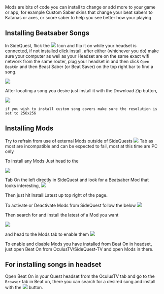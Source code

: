 Mods are bits of code you can install to change or add more to your game or app, for example Custom Saber skins that change your beat sabers to Katanas or axes, or score saber to help you see better how your playing.

Installing Beatsaber Songs
----
In SideQuest, flick the ![](https://cdn.discordapp.com/attachments/608376262347587595/608391608572051457/Screenshot_1076.png) Icon and flip it on while your headset is connected, if not installed click install, after either (whichever you do) make sure your computer as well as your Headset are on the same exact wifi network from the same router, plug your headset in and then click `Open BeatOn` and then Beast Saber (or Beat Saver) on the top right bar to find a song.

![](https://cdn.discordapp.com/attachments/608376262347587595/609089714208768073/Screenshot_1121.png)

After locating a song you desire just install it with the Download Zip button,

![](https://cdn.discordapp.com/attachments/608376262347587595/609089352949170195/Screenshot_1120.png)

`if you wish to install custom song covers make sure the resolution is set to 256x256`


Installing Mods
----
Try to refrain from use of external Mods outside of SideQuests  [![](https://cdn.discordapp.com/attachments/608376262347587595/610263775584714773/Screenshot_1199.png)](https://sidequestvr.com/#/apps/4) Tab as most are incompatible and can be expected to fail, most at this time are PC only

To install any Mods Just head to the

![](https://cdn.discordapp.com/attachments/608376262347587595/608392779755683993/Screenshot_1078.png)

Tab On the left directly in SideQuest and look for a Beatsaber Mod that looks interesting, 
![](https://cdn.discordapp.com/attachments/608376262347587595/609099226160300058/Screenshot_1126.png)

Then just hit Install Latest up top right of the page.


To activate or Deactivate Mods from SideQuest follow the below
![](https://cdn.discordapp.com/attachments/608376262347587595/608394170247413763/Screenshot_1079.png)

Then search for and install the latest of a Mod you want

![](https://cdn.discordapp.com/attachments/608376262347587595/609099705246416911/Screenshot_1127.png)

and head to the Mods tab to enable them
![](https://cdn.discordapp.com/attachments/608376262347587595/609099688838299678/Screenshot_1128.png)


To enable and disable Mods you have installed from Beat On in headset, just open Beat On from OculusTV/SideQuest-TV and open Mods in there.

For installing songs in headset
----

Open Beat On in your Quest headset from the OculusTV tab and go to the `Browser` tab in Beat on, there you can search for a desired song and install with the ![](https://cdn.discordapp.com/attachments/608376262347587595/610275673201967145/Screenshot_1200.png) button.


